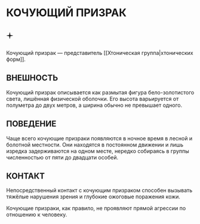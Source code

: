 # КОЧУЮЩИЙ ПРИЗРАК

## 🟄

Кочующий призрак — представитель [[Хтоническая группа|хтонических форм]].

## ВНЕШНОСТЬ

Кочующий призрак описывается как размытая фигура бело-золотистого света, лишённая физической оболочки. Его высота варьируется от полуметра до двух метров, а ширина обычно не превышает одного.

## ПОВЕДЕНИЕ

Чаще всего кочующие призраки появляются в ночное время в лесной и болотной местности. Они находятся в постоянном движении и лишь изредка задерживаются на одном месте, нередко собираясь в группы численностью от пяти до двадцати особей.

## КОНТАКТ

Непосредственный контакт с кочующим призраком способен вызывать тяжёлые нарушения зрения и глубокие ожоговые поражения кожи.

Кочующие призраки, как правило, не проявляют прямой агрессии по отношению к человеку.